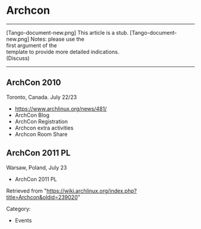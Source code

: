 Archcon
=======

  ------------------------ ------------------------ ------------------------
  [Tango-document-new.png] This article is a stub.  [Tango-document-new.png]
                           Notes: please use the    
                           first argument of the    
                           template to provide more 
                           detailed indications.    
                           (Discuss)                
  ------------------------ ------------------------ ------------------------

ArchCon 2010
------------

Toronto, Canada. July 22/23

-   https://www.archlinux.org/news/481/
-   ArchCon Blog
-   ArchCon Registration
-   Archcon extra activities
-   Archcon Room Share

ArchCon 2011 PL
---------------

Warsaw, Poland, July 23

-   ArchCon 2011 PL

Retrieved from
"https://wiki.archlinux.org/index.php?title=Archcon&oldid=239020"

Category:

-   Events
